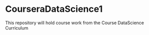 # CourseraDataScience1
This repository will hold course work from the Course DataScience Curriculum
